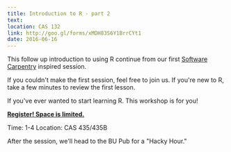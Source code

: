 ```yaml
---
title: Introduction to R - part 2
text: 
location: CAS 132
link: http://goo.gl/forms/xMDH83S6Y1BrrCYt1
date: 2016-06-16
---
```


This follow up introduction to using R continue from our first [Software Carpentry](http://swcarpentry.github.io/shell-novice/) inspired session. 

If you couldn't make the first session, feel free to join us. If you're new to R, take a few minutes to review the first lesson.  

If you've ever wanted to start learning R. This workshop is for you! 

**[Register! Space is limited.](http://goo.gl/forms/xMDH83S6Y1BrrCYt1)**

Time: 1-4 
Location: CAS 435/435B 

After the session, we'll head to the BU Pub for a "Hacky Hour." 